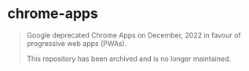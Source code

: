 # chrome-apps

> Google deprecated Chrome Apps on December, 2022 in favour of progressive web apps (PWAs).
>
> This repository has been archived and is no longer maintained.
